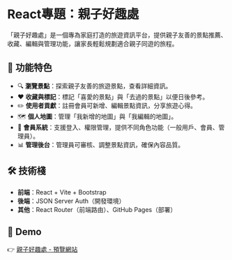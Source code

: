 # React專題：親子好趣處

「親子好趣處」是一個專為家庭打造的旅遊資訊平台，提供親子友善的景點推薦、收藏、編輯與管理功能，讓家長輕鬆規劃適合親子同遊的旅程。

## 🌟 功能特色
- 🔍 **瀏覽景點**：探索親子友善的旅遊景點，查看詳細資訊。
- ❤️ **收藏與標記**：標記「喜愛的景點」與「去過的景點」以便日後參考。
- ✏️ **使用者貢獻**：註冊會員可新增、編輯景點資訊，分享旅遊心得。
- 🗺 **個人地圖**：管理「我新增的地圖」與「我編輯的地圖」。
- 🔑 **會員系統**：支援登入、權限管理，提供不同角色功能（一般用戶、會員、管理員）。
- 📊 **管理後台**：管理員可審核、調整景點資訊，確保內容品質。

## 🛠️ 技術棧
- **前端**：React + Vite + Bootstrap
- **後端**：JSON Server Auth（開發環境）
- **其他**：React Router（前端路由）、GitHub Pages（部署）

## 🚀 Demo
👉 [親子好趣處 - 預覽網站]([https://你的GitHub帳號.github.io/你的專案/](https://smallting1124.github.io/2025_react_project/))
